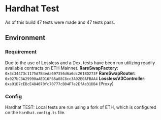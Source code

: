 # Hardhat Test

As of this build 47 tests were made and 47 tests pass.

## Environment

### Requirement

Due to the use of Lossless and a Dex, tests have been run utilizing readily available contracts on ETH Mainnet.
**RareSwapFactory:** `0x3c34473c1175A7B4eAa697356d6a6dc2618D273F`
**RareSwapRouter:** `0x027bC3A29990aAED16F65a08C8cc3A92E0AFBAA4`
**LosslessV3Controller:** `0xe91D7cEBcE484070fc70777cB04F7e2EfAe31DB4` (Proxy)

### Config

Hardhat TEST:
Local tests are run using a fork of ETH, which is configured on the `hardhat.config.ts` file.
